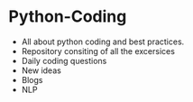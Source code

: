 # Python-Coding
- All about python coding and best practices.
- Repository consiting of all the excersices 
- Daily coding questions
- New ideas
- Blogs
- NLP
